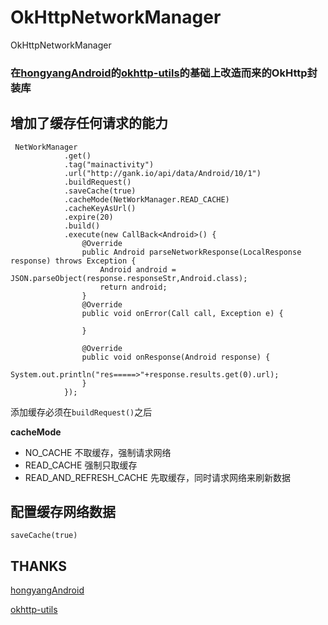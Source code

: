 # OkHttpNetworkManager

OkHttpNetworkManager

### 在[hongyangAndroid](https://github.com/hongyangAndroid)的[okhttp-utils](https://github.com/hongyangAndroid/okhttp-utils)的基础上改造而来的OkHttp封装库

## 增加了缓存任何请求的能力
```
 NetWorkManager
            .get()
            .tag("mainactivity")
            .url("http://gank.io/api/data/Android/10/1")
            .buildRequest()
            .saveCache(true)
            .cacheMode(NetWorkManager.READ_CACHE)
            .cacheKeyAsUrl()
            .expire(20)
            .build()
            .execute(new CallBack<Android>() {
                @Override
                public Android parseNetworkResponse(LocalResponse response) throws Exception {
                    Android android = JSON.parseObject(response.responseStr,Android.class);
                    return android;
                }
                @Override
                public void onError(Call call, Exception e) {

                }

                @Override
                public void onResponse(Android response) {
                    System.out.println("res=====>"+response.results.get(0).url);
                }
            });

```
添加缓存必须在```buildRequest()```之后

__cacheMode__
* NO_CACHE 不取缓存，强制请求网络
* READ_CACHE 强制只取缓存
* READ_AND_REFRESH_CACHE 先取缓存，同时请求网络来刷新数据

## 配置缓存网络数据
```
saveCache(true)
```
## THANKS
[hongyangAndroid](https://github.com/hongyangAndroid)

[okhttp-utils](http://blog.csdn.net/lmj623565791/article/details/47911083)
